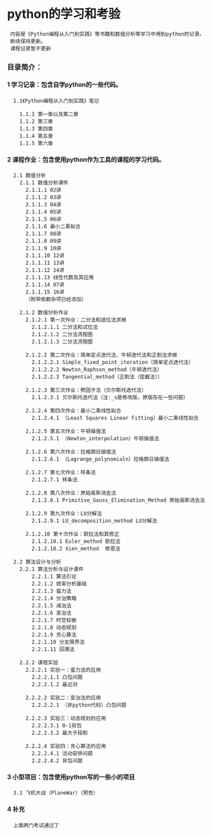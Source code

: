 # **python的学习和考验**
     内容是《Python编程从入门到实践》等书籍和数值分析等学习中用到python的记录。
     断续保持更新。
     课程记录暂不更新
 
     
     

### 目录简介：
#### 1 学习记录：包含自学python的一些代码。
      1.1《Python编程从入门到实践》笔记
      
        1.1.1 第一章以及第二章
        1.1.2 第三章
        1.1.3 第四章
        1.1.4 第五章
        1.1.5 第六章
        
#### 2 课程作业：包含使用python作为工具的课程的学习代码。
      2.1 数值分析
        2.1.1 数值分析课件
          2.1.1.1 02讲
          2.1.1.2 03讲
          2.1.1.3 04讲
          2.1.1.4 05讲
          2.1.1.5 06讲
          2.1.1.6 最小二乘拟合
          2.1.1.7 08讲
          2.1.1.8 09讲
          2.1.1.9 10讲
          2.1.1.10 12讲
          2.1.1.11 13讲
          2.1.1.12 14讲
          2.1.1.13 线性代数及其应用
          2.1.1.14 07讲
          2.1.1.15 16讲
          （附带依赖杂项已经添加）
          
        2.1.2 数值分析作业
          2.1.2.1 第一次作业：二分法和适位法求根
            2.1.2.1.1 二分法和试位法
            2.1.2.1.2 二分法流程图
            2.1.2.1.3 二分法流程图
          
          2.1.2.2 第二次作业：简单定点迭代法、牛顿迭代法和正割法求根
            2.1.2.2.1 Simple_fixed_point_iteration（简单定点迭代法）
            2.1.2.2.2 Newton_Raphson_method（牛顿迭代法）
            2.1.2.2.3 Tangential_method（正割法（弦截法））
          
          2.1.2.3 第三次作业：劈因子法（贝尔斯托迭代法）
            2.1.2.3.1 贝尔斯托迭代法（注:_s是修改版，原版存在一些问题）
        
          2.1.2.4 第四次作业：最小二乘线性拟合
            2.1.2.4.1 （Least Squares Linear Fitting）最小二乘线性拟合
          
          2.1.2.5 第五次作业：牛顿插值法
            2.1.2.5.1 （Newton_interpolation）牛顿插值法
            
          2.1.2.6 第六次作业：拉格朗日插值法
            2.1.2.6.1 （Lagrange_polynomialn）拉格朗日插值法
            
          2.1.2.7 第七次作业：样条法
            2.1.2.7.1 样条法
            
          2.1.2.8 第八次作业：原始高斯消去法
            2.1.2.8.1 Primitive_Gauss_Elimination_Method 原始高斯消去法
            
          2.1.2.9 第九次作业：LU分解法
            2.1.2.9.1 LU_decomposition_method LU分解法
            
          2.1.2.10 第十次作业：欧拉法和其修正
            2.1.2.10.1 Euler_method 欧拉法
            2.1.2.10.2 Xien_method  修恩法
            
      2.2 算法设计与分析
        2.2.1 算法分析与设计课件
            2.2.1.1 算法引论
            2.2.1.2 效率分析基础
            2.2.1.3 蛮力法
            2.2.1.4 分治策略
            2.2.1.5 减治法
            2.2.1.6 变治法
            2.2.1.7 时空权衡
            2.2.1.8 动态规划
            2.2.1.9 贪心算法
            2.2.1.10 分支限界法
            2.2.1.11 回溯法
            
        2.2.2 课程实验
          2.2.2.1 实验一：蛮力法的应用
            2.2.2.1.1 凸包问题
            2.2.2.1.2 最近对
            
          2.2.2.2 实验二：变治法的应用
            2.2.2.2.1 （非python代码）凸包问题
            
          2.2.2.3 实验三：动态规划的应用
            2.2.2.3.1 0-1背包
            2.2.2.3.2 最大子段和
            
          2.2.2.4 实验四：贪心算法的应用
            2.2.2.4.1 活动安排问题
            2.2.2.4.2 背包问题
          
#### 3 小型项目：包含使用python写的一些小的项目
      3.1 飞机大战（PlaneWar）（预告）
      
#### 4 补充
      上面两门考试通过了
            
